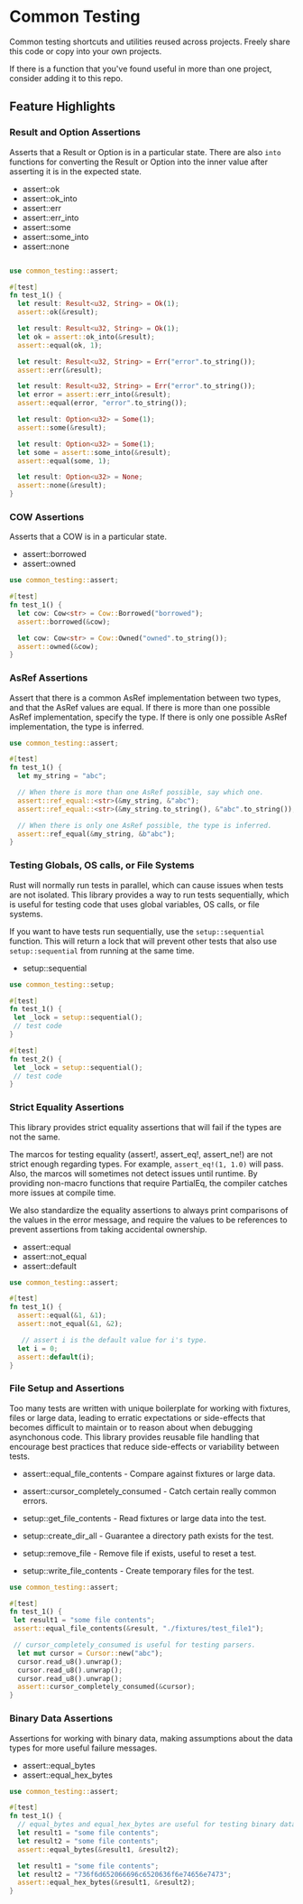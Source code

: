 # Common Testing

Common testing shortcuts and utilities reused across projects. Freely share this code or copy into your own projects.

If there is a function that you've found useful in more than one project, consider adding it to this repo.

## Feature Highlights

### Result and Option Assertions

Asserts that a Result or Option is in a particular state. There are also `into` functions for converting the Result or Option into the inner value after asserting it is in the expected state.

- assert::ok
- assert::ok_into
- assert::err
- assert::err_into
- assert::some
- assert::some_into
- assert::none

```rust

use common_testing::assert;

#[test]
fn test_1() {
  let result: Result<u32, String> = Ok(1);
  assert::ok(&result);

  let result: Result<u32, String> = Ok(1);
  let ok = assert::ok_into(&result);
  assert::equal(ok, 1);

  let result: Result<u32, String> = Err("error".to_string());
  assert::err(&result);

  let result: Result<u32, String> = Err("error".to_string());
  let error = assert::err_into(&result);
  assert::equal(error, "error".to_string());

  let result: Option<u32> = Some(1);
  assert::some(&result);

  let result: Option<u32> = Some(1);
  let some = assert::some_into(&result);
  assert::equal(some, 1);

  let result: Option<u32> = None;
  assert::none(&result);
}
```

### COW Assertions

Asserts that a COW is in a particular state.

- assert::borrowed
- assert::owned

```rust
use common_testing::assert;

#[test]
fn test_1() {
  let cow: Cow<str> = Cow::Borrowed("borrowed");
  assert::borrowed(&cow);

  let cow: Cow<str> = Cow::Owned("owned".to_string());
  assert::owned(&cow);
}
```

### AsRef Assertions

Assert that there is a common AsRef implementation between two types, and that the AsRef values are equal. If there is more than one possible AsRef implementation, specify the type. If there is only one possible AsRef implementation, the type is inferred.

```rust
use common_testing::assert;

#[test]
fn test_1() {
  let my_string = "abc";

  // When there is more than one AsRef possible, say which one.
  assert::ref_equal::<str>(&my_string, &"abc");
  assert::ref_equal::<str>(&my_string.to_string(), &"abc".to_string());

  // When there is only one AsRef possible, the type is inferred.
  assert::ref_equal(&my_string, &b"abc");
}
```

### Testing Globals, OS calls, or File Systems

Rust will normally run tests in parallel, which can cause issues when tests are not isolated. This library provides a way to run tests sequentially, which is useful for testing code that uses global variables, OS calls, or file systems.

If you want to have tests run sequentially, use the `setup::sequential` function. This will return a lock that will prevent other tests that also use `setup::sequential` from running at the same time.

- setup::sequential

```rust
use common_testing::setup;

#[test]
fn test_1() {
 let _lock = setup::sequential();
 // test code
}

#[test]
fn test_2() {
 let _lock = setup::sequential();
 // test code
}
```

### Strict Equality Assertions

This library provides strict equality assertions that will fail if the types are not the same.

The marcos for testing equality (assert!, assert_eq!, assert_ne!) are not strict enough regarding types. For example, `assert_eq!(1, 1.0)` will pass. Also, the marcos will sometimes not detect issues until runtime. By providing non-macro functions that require PartialEq, the compiler catches more issues at compile time.

We also standardize the equality assertions to always print comparisons of the values in the error message, and require the values to be references to prevent assertions from taking accidental ownership.

- assert::equal
- assert::not_equal
- assert::default

```rust
use common_testing::assert;

#[test]
fn test_1() {
  assert::equal(&1, &1);
  assert::not_equal(&1, &2);

   // assert i is the default value for i's type.
  let i = 0;
  assert::default(i);
}
```

### File Setup and Assertions

Too many tests are written with unique boilerplate for working with fixtures, files or large data, leading to erratic expectations or side-effects that becomes difficult to maintain or to reason about when debugging asynchonous code. This library provides reusable file handling that encourage best practices that reduce side-effects or variability between tests.

- assert::equal_file_contents - Compare against fixtures or large data.
- assert::cursor_completely_consumed - Catch certain really common errors.

- setup::get_file_contents - Read fixtures or large data into the test.
- setup::create_dir_all - Guarantee a directory path exists for the test.
- setup::remove_file - Remove file if exists, useful to reset a test.
- setup::write_file_contents - Create temporary files for the test.

```rust
use common_testing::assert;

#[test]
fn test_1() {
 let result1 = "some file contents";
 assert::equal_file_contents(&result, "./fixtures/test_file1");

 // cursor_completely_consumed is useful for testing parsers.
  let mut cursor = Cursor::new("abc");
  cursor.read_u8().unwrap();
  cursor.read_u8().unwrap();
  cursor.read_u8().unwrap();
  assert::cursor_completely_consumed(&cursor);
}
```

### Binary Data Assertions

Assertions for working with binary data, making assumptions about the data types for more useful failure messages.

- assert::equal_bytes
- assert::equal_hex_bytes

```rust
use common_testing::assert;

#[test]
fn test_1() {
  // equal_bytes and equal_hex_bytes are useful for testing binary data.
  let result1 = "some file contents";
  let result2 = "some file contents";
  assert::equal_bytes(&result1, &result2);

  let result1 = "some file contents";
  let result2 = "736f6d652066696c6520636f6e74656e7473";
  assert::equal_hex_bytes(&result1, &result2);
}
```
